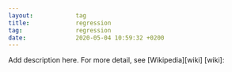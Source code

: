 ```yaml
---
layout:            tag
title:             regression
tag:               regression
date:              2020-05-04 10:59:32 +0200
---
```

Add description here.
For more detail, see [Wikipedia][wiki]
[wiki]:
